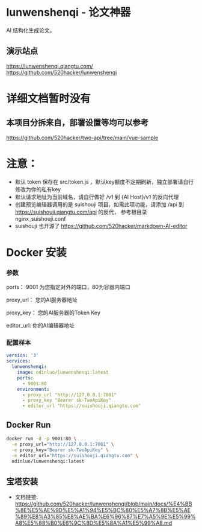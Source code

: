 # lunwenshenqi - 论文神器
AI 结构化生成论文。



## 演示站点

https://lunwenshenqi.qiangtu.com/
https://github.com/520hacker/lunwenshenqi



# 详细文档暂时没有

## 本项目分拆来自，部署设置等均可以参考
https://github.com/520hacker/two-api/tree/main/vue-sample



# 注意：

- 默认 token 保存在 src/token.js ，默认key额度不定期刷新，独立部署请自行修改为你的私有key
- 默认请求地址为当前域名，请自行做好 /v1 到 {AI Host}/v1 的反向代理 
- 创建预览编辑器调用的是 suishouji 项目，如需此项功能，请添加 /api 到 https://suishouji.qiangtu.com/api 的反代， 参考根目录 nginx_suishouji.conf
- suishouji 也开源了 https://github.com/520hacker/markdown-AI-editor



# Docker 安装

### 参数

ports：  9001 为您指定对外的端口，80为容器内端口

proxy_url： 您的AI服务器地址

proxy_key： 您的AI服务器的Token Key

editor_url: 你的AI编辑器地址

### 配置样本

```yaml
version: '3'
services:
  lunwenshenqi:
    image: odinluo/lunwenshenqi:latest
    ports:
      - 9001:80     
    environment: 
      - proxy_url "http://127.0.0.1:7001"
      - proxy_key "Bearer sk-TwoApiKey" 
      - editor_url "https://suishouji.qiangtu.com"
```



## Docker Run

```bash
docker run -d -p 9001:80 \
  -e proxy_url="http://127.0.0.1:7001" \
  -e proxy_key="Bearer sk-TwoApiKey" \
  -e editor_url="https://suishouji.qiangtu.com" \
  odinluo/lunwenshenqi:latest
```

## 宝塔安装

- 文档链接: https://github.com/520hacker/lunwenshenqi/blob/main/docs/%E4%BB%8E%E5%AE%9D%E5%A1%94%E5%BC%80%E5%A7%8B%E5%AE%89%E8%A3%85%E8%AE%BA%E6%96%87%E7%A5%9E%E5%99%A8%E5%88%B0%E6%9C%8D%E5%8A%A1%E5%99%A8.md
